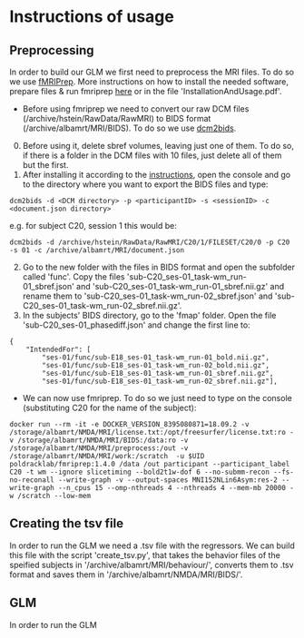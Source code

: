 # Instructions of usage

## Preprocessing
In order to build our GLM we first need to preprocess the MRI files. To do so we use [fMRIPrep](https://fmriprep.org/en/stable/). More instructions on how to install the needed software, prepare files & run fmriprep [here](https://docs.google.com/document/d/1L1_kZFeQnlUSomfed6QUyLGLpRdGokajbXyriOP5m_Y/edit?usp=sharing) or in the file 'InstallationAndUsage.pdf'.
* Before using fmriprep we need to convert our raw DCM files (/archive/hstein/RawData/RawMRI) to BIDS format (/archive/albamrt/MRI/BIDS). To do so we use [dcm2bids](https://github.com/UNFmontreal/Dcm2Bids). 
0. Before using it, delete sbref volumes, leaving just one of them. To do so, if there is a folder in the DCM files with 10 files, just delete all of them but the first.
1. After installing it according to the [instructions](https://docs.google.com/document/d/1L1_kZFeQnlUSomfed6QUyLGLpRdGokajbXyriOP5m_Y/edit?usp=sharing), open the console and go to the directory where you want to export the BIDS files and type: 
```
dcm2bids -d <DCM directory> -p <participantID> -s <sessionID> -c <document.json directory>
```
 e.g. for subject C20, session 1 this would be: 
 ```
 dcm2bids -d /archive/hstein/RawData/RawMRI/C20/1/FILESET/C20/0 -p C20 -s 01 -c /archive/albamrt/MRI/document.json 
 ```
2. Go to the new folder with the files in BIDS format and open the subfolder called 'func'. Copy the files 'sub-C20_ses-01_task-wm_run-01_sbref.json' and 'sub-C20_ses-01_task-wm_run-01_sbref.nii.gz' and rename them to 'sub-C20_ses-01_task-wm_run-02_sbref.json' and 'sub-C20_ses-01_task-wm_run-02_sbref.nii.gz'.
3. In the subjects' BIDS directory, go to the 'fmap' folder. Open the file 'sub-C20_ses-01_phasediff.json' and change the first line to:
```
{
    "IntendedFor": [
        "ses-01/func/sub-E18_ses-01_task-wm_run-01_bold.nii.gz",
        "ses-01/func/sub-E18_ses-01_task-wm_run-02_bold.nii.gz",
        "ses-01/func/sub-E18_ses-01_task-wm_run-01_sbref.nii.gz",
        "ses-01/func/sub-E18_ses-01_task-wm_run-02_sbref.nii.gz"],
```
* We can now use fmriprep. To do so we just need to type on the console (substituting C20 for the name of the subject):
```
docker run --rm -it -e DOCKER_VERSION_8395080871=18.09.2 -v /storage/albamrt/NMDA/MRI/license.txt:/opt/freesurfer/license.txt:ro -v /storage/albamrt/NMDA/MRI/BIDS:/data:ro -v /storage/albamrt/NMDA/MRI/preprocess:/out -v /storage/albamrt/NMDA/MRI/work:/scratch  -u $UID poldracklab/fmriprep:1.4.0 /data /out participant --participant_label C20 -t wm --ignore slicetiming --bold2t1w-dof 6 --no-submm-recon --fs-no-reconall --write-graph -v --output-spaces MNI152NLin6Asym:res-2 --write-graph --n_cpus 15 --omp-nthreads 4 --nthreads 4 --mem-mb 20000 -w /scratch --low-mem
```
## Creating the tsv file
In order to run the GLM we need a .tsv file with the regressors. We can build this file with the script 'create_tsv.py', that takes the behavior files of the speified subjects in '/archive/albamrt/MRI/behaviour/', converts them to .tsv format and saves them in '/archive/albamrt/NMDA/MRI/BIDS/'.

## GLM
In order to run the GLM 
